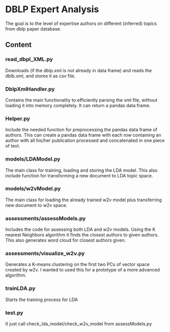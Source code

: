 # DBLP Expert Analysis
The goal is to the level of expertise authors on different (inferred) topics from dblp paper database.

## Content

### read_dbpl_XML.py
Downloads (if the dblp.xml is not already in data frame) and reads the dblb.xml, and stores it as csv file.

### DblpXmlHandler.py
Contains the main functionality to efficiently parsing the xml file, without loading it into memory completely.
It can return a pandas data frame.

### Helper.py
Include the needed function for preprocessing the pandas data frame of authors.
This can create a pandas data frame with each row containing an author with all his/her publication processed and
concatenated in one piece of text.

### models/LDAModel.py
The main class for training, loading and storing the LDA model.
This also include function for transforming a new document to LDA topic space.

### models/w2vModel.py
The main class for loading the already trained w2v model plus transferring new document to w2v space.

### assessments/assessModels.py
Includes the code for assessing both LDA and w2v models.
Using the K nearest Neighbors algorithm it finds the closest authors to given authors.
This also generates word cloud for closest authors given.

### assessments/visualize_w2v.py
Generates a K-means clustering on the first two PCs of vector space created by w2v.
I wanted to used this for a prototype of a more advanced algorithm.

### trainLDA.py
Starts the training process for LDA

### test.py
It just call check_lda_model/check_w2v_model from assessModels.py




